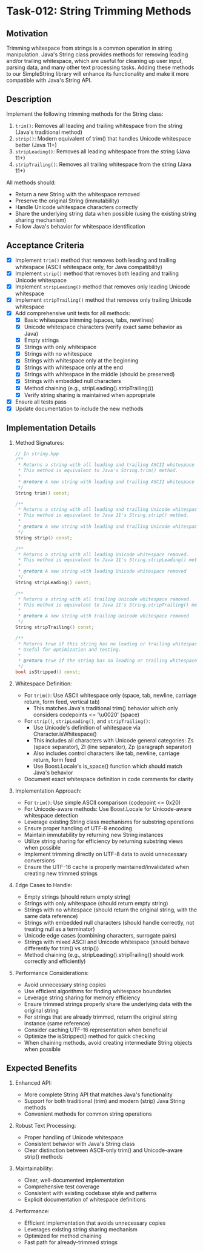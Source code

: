 # Task-012: String Trimming Methods

## Motivation

Trimming whitespace from strings is a common operation in string manipulation. Java's String class provides methods for removing leading and/or trailing whitespace, which are useful for cleaning up user input, parsing data, and many other text processing tasks. Adding these methods to our SimpleString library will enhance its functionality and make it more compatible with Java's String API.

## Description

Implement the following trimming methods for the String class:

1. `trim()`: Removes all leading and trailing whitespace from the string (Java's traditional method)
2. `strip()`: Modern equivalent of trim() that handles Unicode whitespace better (Java 11+)
3. `stripLeading()`: Removes all leading whitespace from the string (Java 11+)
4. `stripTrailing()`: Removes all trailing whitespace from the string (Java 11+)

All methods should:
- Return a new String with the whitespace removed
- Preserve the original String (immutability)
- Handle Unicode whitespace characters correctly
- Share the underlying string data when possible (using the existing string sharing mechanism)
- Follow Java's behavior for whitespace identification

## Acceptance Criteria

- [x] Implement `trim()` method that removes both leading and trailing whitespace (ASCII whitespace only, for Java compatibility)
- [x] Implement `strip()` method that removes both leading and trailing Unicode whitespace
- [x] Implement `stripLeading()` method that removes only leading Unicode whitespace
- [x] Implement `stripTrailing()` method that removes only trailing Unicode whitespace
- [x] Add comprehensive unit tests for all methods:
  - [x] Basic whitespace trimming (spaces, tabs, newlines)
  - [x] Unicode whitespace characters (verify exact same behavior as Java)
  - [x] Empty strings
  - [x] Strings with only whitespace
  - [x] Strings with no whitespace
  - [x] Strings with whitespace only at the beginning
  - [x] Strings with whitespace only at the end
  - [x] Strings with whitespace in the middle (should be preserved)
  - [x] Strings with embedded null characters
  - [x] Method chaining (e.g., stripLeading().stripTrailing())
  - [x] Verify string sharing is maintained when appropriate
- [x] Ensure all tests pass
- [x] Update documentation to include the new methods

## Implementation Details

1. Method Signatures:
   ```cpp
   // In string.hpp
   /**
    * Returns a string with all leading and trailing ASCII whitespace removed.
    * This method is equivalent to Java's String.trim() method.
    * 
    * @return A new string with leading and trailing ASCII whitespace removed
    */
   String trim() const;

   /**
    * Returns a string with all leading and trailing Unicode whitespace removed.
    * This method is equivalent to Java 11's String.strip() method.
    * 
    * @return A new string with leading and trailing Unicode whitespace removed
    */
   String strip() const;

   /**
    * Returns a string with all leading Unicode whitespace removed.
    * This method is equivalent to Java 11's String.stripLeading() method.
    * 
    * @return A new string with leading Unicode whitespace removed
    */
   String stripLeading() const;

   /**
    * Returns a string with all trailing Unicode whitespace removed.
    * This method is equivalent to Java 11's String.stripTrailing() method.
    * 
    * @return A new string with trailing Unicode whitespace removed
    */
   String stripTrailing() const;

   /**
    * Returns true if this string has no leading or trailing whitespace.
    * Useful for optimization and testing.
    *
    * @return true if the string has no leading or trailing whitespace
    */
   bool isStripped() const;
   ```

2. Whitespace Definition:
   - For `trim()`: Use ASCII whitespace only (space, tab, newline, carriage return, form feed, vertical tab)
     - This matches Java's traditional trim() behavior which only considers codepoints <= '\u0020' (space)
   - For `strip()`, `stripLeading()`, and `stripTrailing()`:
     - Use Unicode's definition of whitespace via Character.isWhitespace()
     - This includes all characters with Unicode general categories: Zs (space separator), Zl (line separator), Zp (paragraph separator)
     - Also includes control characters like tab, newline, carriage return, form feed
     - Use Boost.Locale's is_space() function which should match Java's behavior
   - Document exact whitespace definition in code comments for clarity

3. Implementation Approach:
   - For `trim()`: Use simple ASCII comparison (codepoint <= 0x20)
   - For Unicode-aware methods: Use Boost.Locale for Unicode-aware whitespace detection
   - Leverage existing String class mechanisms for substring operations
   - Ensure proper handling of UTF-8 encoding
   - Maintain immutability by returning new String instances
   - Utilize string sharing for efficiency by returning substring views when possible
   - Implement trimming directly on UTF-8 data to avoid unnecessary conversions
   - Ensure the UTF-16 cache is properly maintained/invalidated when creating new trimmed strings

4. Edge Cases to Handle:
   - Empty strings (should return empty string)
   - Strings with only whitespace (should return empty string)
   - Strings with no whitespace (should return the original string, with the same data reference)
   - Strings with embedded null characters (should handle correctly, not treating null as a terminator)
   - Unicode edge cases (combining characters, surrogate pairs)
   - Strings with mixed ASCII and Unicode whitespace (should behave differently for trim() vs strip())
   - Method chaining (e.g., stripLeading().stripTrailing() should work correctly and efficiently)

5. Performance Considerations:
   - Avoid unnecessary string copies
   - Use efficient algorithms for finding whitespace boundaries
   - Leverage string sharing for memory efficiency
   - Ensure trimmed strings properly share the underlying data with the original string
   - For strings that are already trimmed, return the original string instance (same reference)
   - Consider caching UTF-16 representation when beneficial
   - Optimize the isStripped() method for quick checking
   - When chaining methods, avoid creating intermediate String objects when possible

## Expected Benefits

1. Enhanced API:
   - More complete String API that matches Java's functionality
   - Support for both traditional (trim) and modern (strip) Java String methods
   - Convenient methods for common string operations

2. Robust Text Processing:
   - Proper handling of Unicode whitespace
   - Consistent behavior with Java's String class
   - Clear distinction between ASCII-only trim() and Unicode-aware strip() methods

3. Maintainability:
   - Clear, well-documented implementation
   - Comprehensive test coverage
   - Consistent with existing codebase style and patterns
   - Explicit documentation of whitespace definitions

4. Performance:
   - Efficient implementation that avoids unnecessary copies
   - Leverages existing string sharing mechanism
   - Optimized for method chaining
   - Fast path for already-trimmed strings
